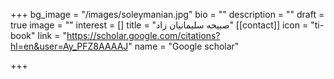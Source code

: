 +++
bg_image = "/images/soleymanian.jpg"
bio = ""
description = ""
draft = true
image = ""
interest = []
title = "صبیحه سلیمانیان زاد"
[[contact]]
icon = "ti-book"
link = "https://scholar.google.com/citations?hl=en&user=Ay_PFZ8AAAAJ"
name = "Google scholar"

+++
